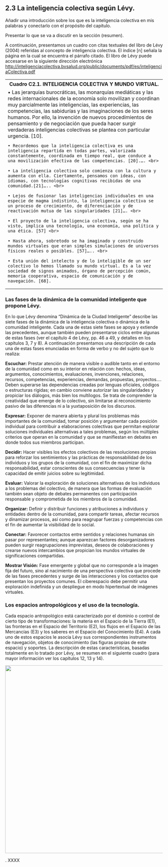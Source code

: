 ## 2.3 La inteligencia colectiva según Lévy.

Añadir una introducción sobre los que es la inteligencia colectiva en mis palabras y conectarlo con el propósito del capítulo.

Presentar lo que se va a discutir en la sección (resumen).

A continuación, presentamos un cuadro con citas textuales del libro de Lévy (2004) referidas al concepto de inteligencia colectiva. El índice [n] señala la página en la cual se encuentra el párrafo citado. El libro de Lévy puede accesarse en la siguiente dirección electrónica http://inteligenciacolectiva.bvsalud.org/public/documents/pdf/es/inteligenciaColectiva.pdf

<table>
<tr>
<th>
Cuadro C2.1. INTELIGENCIA COLECTIVA Y MUNDO VIRTUAL.
</th>
</tr>
<tr>
<td>
    • Las jerarquías burocráticas, las monarquías mediáticas y las redes internacionales de la economía solo movilizan y coordinan muy parcialmente las inteligencias, las experiencias, las competencias, las sabidurías y las imaginaciones de los seres humanos. Por ello, la invención de nuevos procedimientos de pensamiento y de negociación que pueda hacer surgir verdaderas inteligencias colectivas se plantea con particular urgencia. [10]. <br>

    • Recordemos que la inteligencia colectiva es una inteligencia repartida en todas partes, valorizada constantemente, coordinada en tiempo real, que conduce a una movilización efectiva de las competencias. [20].…. <br>

    • La inteligencia colectiva solo comienza con la cultura y aumenta con ella. Ciertamente, pensamos con ideas, con idiomas, con tecnologías cognitivas recibidas de una comunidad.[21]….. <br>

    • Lejos de fusionar las inteligencias individuales en una especie de magma indistinto, la inteligencia colectiva se un proceso de crecimiento, de diferenciación y de reactivación mutua de las singularidades [21]…. <br>

    • El proyecto de la inteligencia colectiva, según se ha visto, implica una tecnología, una economía, una política y una ética. [57] <br>

    • Hasta ahora, sobretodo se ha imaginado y construido mundos virtuales que eran simples simulaciones de universos físicos reales o posibles. [57]….. <br>

    • Esta unión del intelecto y de lo inteligible de un ser colectivo lo hemos llamado su mundo virtual. Es a la vez sociedad de signos animados, órgano de percepción común, memoria cooperativa, espacio de comunicación y de navegación. [68]. 
</td>
</tr>
</table>

### Las fases de la dinámica de la comunidad inteligente que propone Lévy.

En lo que Lévy denomina “Dinámica de la Ciudad Inteligente” describe las siete fases de la dinámica de la inteligencia colectiva o dinámica de la comunidad inteligente. Cada una de estas siete fases se apoya y extiende las precedentes, aunque también pueden presentarse ciclos entre algunas de estas fases (ver el capítulo 4 de Lévy, pp. 46 a 49, y detalles en los capítulos 3, 7 y 8). A continuación presentamos una descripción de cada una de estas fases enunciadas en forma de verbo y no del sujeto que lo realiza:

**Escuchar:** Prestar atención de manera visible o audible tanto en el entorno de la comunidad como en su interior en relación con: hechos, ideas, argumentos, conocimientos, evaluaciones, invenciones, relaciones, recursos, competencias, experiencias, demandas, propuestas, proyectos…. Deben superarse las dependencias creadas por lenguas oficiales, códigos o estructuras rígidas; en cambio conviene autorizar las singularidades y propiciar los diálogos, más bien los multílogos. Se trata de comprender la creatividad que emerge de lo colectivo, sin limitarse al reconocimiento pasivo de las diferencias ni a la yuxtaposición de los discursos. 

**Expresar:** Exponer de manera abierta y plural los problemas más importantes de la comunidad, tomar posición y argumentar cada posición individual para contribuir a elaboraciones colectivas que permitan explorar soluciones individuales alternativas a tales problemas, según los múltiples criterios que operan en la comunidad y que se manifiestan en debates en donde todos sus miembros participan.

**Decidir:** Hacer visibles los efectos colectivos de las resoluciones propias para reforzar los sentimientos y las prácticas de responsabilidad de los individuos y los grupos de la comunidad, con el fin de maximizar dicha responsabilidad, estar conscientes de sus consecuencias y tener la capacidad de emitir juicios sobre su legitimidad.

**Evaluar:** Valorar la exploración de soluciones alternativas de los individuos a los problemas del colectivo, de manera que las formas de evaluación también sean objeto de debates permanentes con participación responsable y comprometida de los miembros de la comunidad. 

**Organizar:** Definir y distribuir funciones y atribuciones a individuos y entidades dentro de la comunidad, para compartir tareas, afectar recursos y dinamizar procesos, así como para reagrupar fuerzas y competencias con el fin de aumentar la visibilidad de lo social.

**Conectar:** Favorecer contactos entre sentidos y relaciones humanas sin pasar por representantes; aunque aparezcan factores desorganizadores pueden surgir reagrupaciones imprevistas, deseos de colaboraciones y crearse nuevos intercambios que propician los mundos virtuales de significaciones compartidas. 

**Mostrar Visión:** Fase emergente y global que no corresponde a la imagen fija del futuro, sino al nacimiento de una perspectiva colectiva que procede de las fases precedentes y surge de las interacciones y los contactos que presentan los proyectos comunes. El ciberespacio debe permitir una exploración indefinida y un despliegue en modo hipertextual de imágenes virtuales.

### Los espacios antropológicos y el uso de la tecnología.

Cada espacio antropológico está caracterizado por el dominio o control de cierto tipo de transformaciones: la materia en el Espacio de la Tierra (E1), las fronteras en el Espacio del Territorio (E2), los flujos en el Espacio de las Mercancías (E3) y los saberes en el Espacio del Conocimiento (E4). A cada uno de estos espacios le asocia Lévy sus correspondientes instrumentos de navegación, objetos de conocimiento (las figuras propias de este espacio) y soportes. La descripción de estas características, basadas totalmente en lo tratado por Lévy,  se resumen en el siguiente cuadro (para mayor información ver los capítulos 12, 13 y 14).

<p align="center" width="100%">
    <img width="600" src="https://github.com/morandrea/Creatividad/blob/main/Im%C3%A1genes/Fig2.JPG?raw=true"> 
</p>




.
XXXX






 



